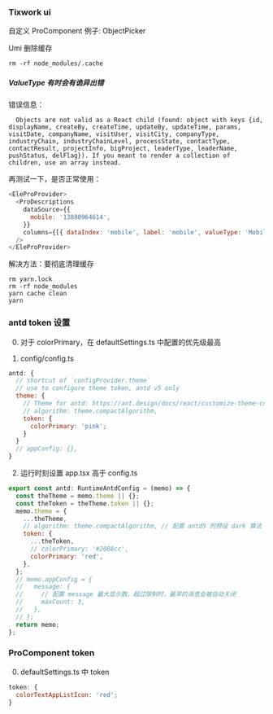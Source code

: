 ### Tixwork ui

自定义 ProComponent 例子: ObjectPicker

Umi 删除缓存

```shell
rm -rf node_modules/.cache
```

##### ValueType 有时会有诡异出错

错误信息：

```text
  Objects are not valid as a React child (found: object with keys {id, displayName, createBy, createTime, updateBy, updateTime, params, visitDate, companyName, visitUser, visitCity, companyType, industryChain, industryChainLevel, processState, contactType, contactResult, projectInfo, bigProject, leaderType, leaderName, pushStatus, delFlag}). If you meant to render a collection of children, use an array instead.
```

再测试一下，是否正常使用：

```javascript
<EleProProvider>
  <ProDescriptions
    dataSource={{
      mobile: '13880964614',
    }}
    columns={[{ dataIndex: 'mobile', label: 'mobile', valueType: 'Mobile' }]}
  />
</EleProProvider>
```

解决方法：要彻底清理缓存

```shell
rm yarn.lock
rm -rf node_modules
yarn cache clean
yarn
```

### antd token 设置

0. 对于 colorPrimary，在 defaultSettings.ts 中配置的优先级最高

1. config/config.ts

```javascript
antd: {
  // shortcut of `configProvider.theme`
  // use to configure theme token, antd v5 only
  theme: {
    // Theme for antd: https://ant.design/docs/react/customize-theme-cn
    // algorithm: theme.compactAlgorithm,
    token: {
      colorPrimary: 'pink';
    }
  }
  // appConfig: {},
}
```

2. 运行时刻设置 app.tsx 高于 config.ts

```javascript
export const antd: RuntimeAntdConfig = (memo) => {
  const theTheme = memo.theme || {};
  const theToken = theTheme.token || {};
  memo.theme = {
    ...theTheme,
    // algorithm: theme.compactAlgorithm, // 配置 antd5 的预设 dark 算法
    token: {
      ...theToken,
      // colorPrimary: '#2088cc',
      colorPrimary: 'red',
    },
  };
  // memo.appConfig = {
  //   message: {
  //     // 配置 message 最大显示数，超过限制时，最早的消息会被自动关闭
  //     maxCount: 3,
  //   },
  // };
  return memo;
};
```

### ProComponent token

0. defaultSettings.ts 中 token

```javascript
token: {
  colorTextAppListIcon: 'red';
}
```
